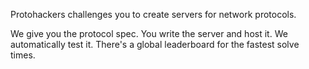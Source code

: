 Protohackers challenges you to create servers for network protocols.

We give you the protocol spec. You write the server and host it. We
automatically test it. There's a global leaderboard for the fastest
solve times.
